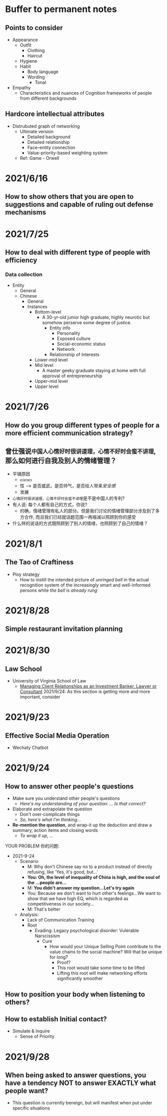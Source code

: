 # Buffer to permanent notes
## Points to consider
- Appearance
  - Outfit
    - Clothing
    - Haircut
  - Hygiene
  - Habit
    - Body language
    - Wording
      - Tonal
- Empathy
  - Characteristics and nuances of Cognition frameworks of people from different backgrounds

## Hardcore intellectual attributes
- Distrubuted graph of networking
  - Ultimate version
    - Detailed background
    - Detailed relationship
    - Face-entity connection
    - Value-priority-based weighting system
  - Ref: Game - Orwell

# 2021/6/16
## How to show others that you are open to suggestions and capable of ruling out defense mechanisms


# 2021/7/25
## How to deal with different type of people with efficiency
### Data collection
- Entity
  - General
  - Chinese
    - General
    - Instances
      - Bottom-level
        - A 30-yr-old junior high graduate, highly neurotic but somehow perserve some degree of justice.
          - Entity info
            - Personality
            - Exposed culture
            - Social-economic status
            - Network
          - Relationship of Interests 
      - Lower-mid level
      - Mid level
        - A master geeky graduate staying at home with full approval of entrepreneurship
      - Upper-mid level
      - Upper level 

# 2021/7/26
## How do you group different types of people for a more efficient communication strategy?

## 曾仕强说`中国人心情好时很讲道理，心情不好时会蛮不讲理`, 那么如何进行自我及别人的情绪管理？
- 平铺原因
  - 💴💴💴
  - 性 --> 是否威武，是否帅气，是否给人带来*安全感*
  - 发展
- `心情好时很讲道理，心情不好时会蛮不讲理`是不是中国人的专利?
- 有人说: 每个人都有自己的方式，你说?
  - 的确，情绪管理有私人的部分。但是我们讨论的情绪管理部分涉及到了多方合作, 而且我们已经就话题范围一再缩减以照顾到你的感受
- 什么样的说话的方式既照顾到了别人的情绪，也照顾到了自己的情绪？


# 2021/8/1
## The Tao of Craftiness
- Ploy strategy
  - How to instill the intended picture of *unringed bell* in the actual recognition system of the increasingly smart and well-informed persons while *the bell is already rung*

# 2021/8/28
## Simple restaurant invitation planning

# 2021/8/30
## Law School 
- University of Virginia School of Law
  - [Managing Client Relationships as an Investment Banker, Lawyer or Consultant](https://www.youtube.com/watch?v=z8kqCIxXTEw)
2021/9/24: As this section is getting more and more important, consider


# 2021/9/23
## Effective Social Media Operation
- Wechaty Chatbot

# 2021/9/24
## How to answer other people's questions
- Make sure you understand other people's questions
  - *Here's my understanding of your question: ... Is that correct?*
- Elaborate and extrapolate the question
  - Don't over-complicate things
  - *So, here's what I'm thinking...*
- **Re-mention the question**, and wrap-it up the deduction and draw a summary, action items and closing words
  - *To wrap it up, ...*

YOUR PROBLEM 你的问题:
- 2021-9-24
  - Scenario
    - M: Why don't Chinese say no to a product instead of directly refusing, like 'Yes, it's good, but...'
    - **You: Oh, the level of inequality of China is high, and the soul of the ...people are...**
    - M: **You didn't answer my question...Let's try again**
    - You: Because we don't want to hurt other's feelings...We want to show that we have high EQ, which is regarded as competitiveness in our society...
    - M: That's better
  - Analysis:
    - Lack of Communication Training
    - Root
      - Evading: Legacy psychological disorder: Vulerable Narscissism
        - Cure
          - How would your Unique Selling Point contribute to the value chains to the social machine? Will that be unique for long?
            - Proof?
            - This root would take some time to be lifted
            - Lifting this root will make networking efforts significantly smoother
## How to position your body when listening to others?

## How to establish Initial contact?
- Simulate & Inquire
  - Sense of Priority


# 2021/9/28
## When being asked to answer questions, you have a tendency NOT to answer EXACTLY what people want?
- This question is currently beneign, but will manifest when put under specific situations